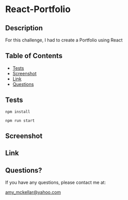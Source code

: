 # React-Portfolio

## Description

For this challenge, I had to create a Portfolio using React

## Table of Contents

- [Tests](#tests)
- [Screenshot](#screenshot)
- [Link](#link)
- [Questions](#questions)

## Tests

`npm install`

`npm run start`

## Screenshot

## Link

## Questions?

If you have any questions, please contact me at:

amy_mckellar@yahoo.com
